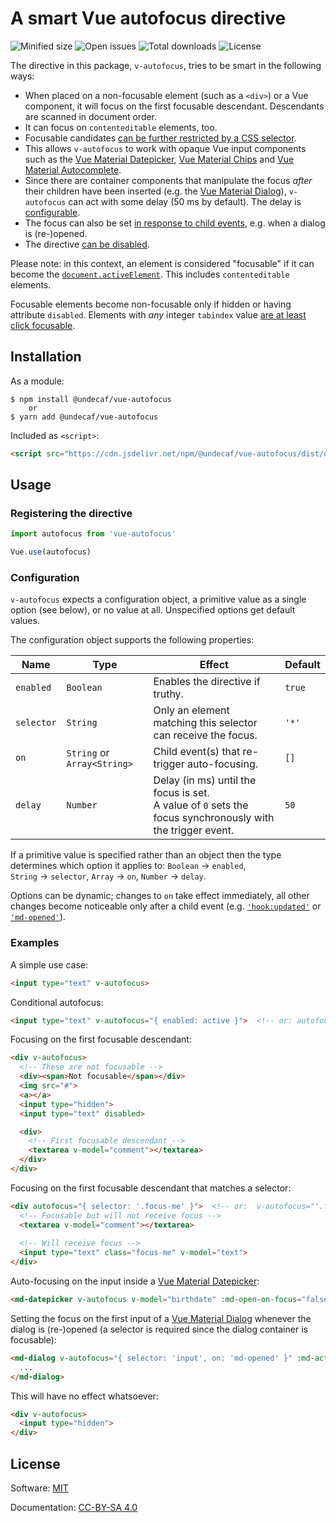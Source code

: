 # A smart Vue autofocus directive

![Minified size](https://badgen.net/bundlephobia/min/@undecaf/vue-autofocus)
![Open issues](https://badgen.net/github/open-issues/undecaf/vue-autofocus)
![Total downloads](https://badgen.net/npm/dt/@undecaf/vue-autofocus)
![License](https://badgen.net/github/license/undecaf/vue-autofocus)


The directive in this package, `v-autofocus`, tries to be smart in the following ways:

+   When placed on a non-focusable element (such as a `<div>`) or a Vue component, 
    it will focus on the first focusable descendant. Descendants are scanned in document order.
+   It can focus on `contenteditable` elements, too.
+   Focusable candidates [can be further restricted by a CSS selector](#configuration).
+   This allows `v-autofocus` to work with opaque Vue input components such as the
    [Vue Material Datepicker](https://vuematerial.io/components/datepicker),
    [Vue Material Chips](https://vuematerial.io/components/datepicker) and
    [Vue Material Autocomplete](https://vuematerial.io/components/autocomplete).
+   Since there are container components that manipulate the focus _after_ their children have been
    inserted (e.g. the [Vue Material Dialog](https://vuematerial.io/components/dialog)),
    `v-autofocus` can act with some delay (50&nbsp;ms by default). The delay is [configurable](#configuration).
+   The focus can also be set [in response to child events](#configuration), e.g. when a dialog is
    (re-)opened. 
+   The directive [can be disabled](#configuration).
    
Please note: in this context, an element is considered "focusable" if it can become the
[`document.activeElement`](https://developer.mozilla.org/en-US/docs/Web/API/DocumentOrShadowRoot/activeElement).
This includes `contenteditable` elements.

Focusable elements become non-focusable only if hidden or having attribute `disabled`.
Elements with _any_ integer `tabindex` value [are at least click focusable](https://html.spec.whatwg.org/multipage/interaction.html#the-tabindex-attribute).


## Installation

As a module:

```shell script
$ npm install @undecaf/vue-autofocus
    or
$ yarn add @undecaf/vue-autofocus
```

Included as `<script>`:

```html
<script src="https://cdn.jsdelivr.net/npm/@undecaf/vue-autofocus/dist/directives.min.js"></script>
```


## Usage

### Registering the directive

```javascript 1.8
import autofocus from 'vue-autofocus'

Vue.use(autofocus)
```


### Configuration

`v-autofocus` expects a configuration object, a primitive value as a single option (see below), or no
value at all. Unspecified options get default values.

The configuration object supports the following properties:

| Name | Type | Effect | Default |
|------|------|--------|---------|
| `enabled` | `Boolean` | Enables the directive if truthy. | `true` |
| `selector` | `String` | Only an element matching this selector can receive the focus. | `'*'` |
| `on` | `String` or `Array<String>` | Child event(s) that re-trigger auto-focusing.  | `[]` |
| `delay` | `Number` | Delay (in ms) until the focus is set.<br>A value of `0` sets the focus synchronously with the trigger event. | `50` |


If a primitive value is specified rather than an object then the type determines which option it applies to:
`Boolean`&nbsp;→&nbsp;`enabled`, `String`&nbsp;→&nbsp;`selector`, `Array`&nbsp;→&nbsp;`on`, `Number`&nbsp;→&nbsp;`delay`.

Options can be dynamic; changes to `on` take effect immediately, all other changes become noticeable only after a child event
(e.g. [`'hook:updated'`](https://twitter.com/DamianDulisz/status/981549658571968512) or
[`'md-opened'`](https://vuematerial.io/components/dialog)).

### Examples

A simple use case:

```html
<input type="text" v-autofocus>
```

Conditional autofocus:

```html
<input type="text" v-autofocus="{ enabled: active }">  <!-- or: autofocus="Boolean(active)" -->
```

Focusing on the first focusable descendant:

```html
<div v-autofocus>
  <!-- These are not focusable -->
  <div><span>Not focusable</span></div>
  <img src="#">
  <a></a>
  <input type="hidden">
  <input type="text" disabled>

  <div>
    <!-- First focusable descendant -->
    <textarea v-model="comment"></textarea>
  </div>    
</div>
```

Focusing on the first focusable descendant that matches a selector:

```html
<div autofocus="{ selector: '.focus-me' }">  <!-- or:  v-autofocus="'.focus-me'" -->
  <!-- Focusable but will not receive focus -->
  <textarea v-model="comment"></textarea>
    
  <!-- Will receive focus -->
  <input type="text" class="focus-me" v-model="text">
</div>
```

Auto-focusing on the input inside a [Vue Material Datepicker](https://vuematerial.io/components/datepicker):

```html
<md-datepicker v-autofocus v-model="birthdate" :md-open-on-focus="false" />
```

Setting the focus on the first input of a [Vue Material Dialog](https://vuematerial.io/components/dialog)
whenever the dialog is (re-)opened (a selector is required since the dialog container is
focusable):

```html
<md-dialog v-autofocus="{ selector: 'input', on: 'md-opened' }" :md-active="showDialog">
  ...
</md-dialog>
```

This will have no effect whatsoever:

```html
<div v-autofocus>
  <input type="hidden">
</div>
```


## License

Software: [MIT](http://opensource.org/licenses/MIT)

Documentation: [CC-BY-SA 4.0](http://creativecommons.org/licenses/by-sa/4.0/)
